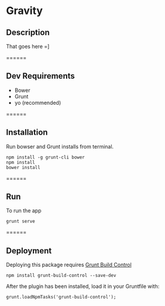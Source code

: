 # Gravity

## Description

That goes here =]

======

## Dev Requirements

* Bower
* Grunt
* yo (recommended)

======

## Installation

Run bowser and Grunt installs from terminal.

    npm install -g grunt-cli bower
    npm install
    bower install

======

## Run

To run the app

    grunt serve

======

## Deployment

Deploying this package requires [Grunt Build Control](https://github.com/robwierzbowski/grunt-build-control)

    npm install grunt-build-control --save-dev

After the plugin has been installed, load it in your Gruntfile with:

    grunt.loadNpmTasks('grunt-build-control');